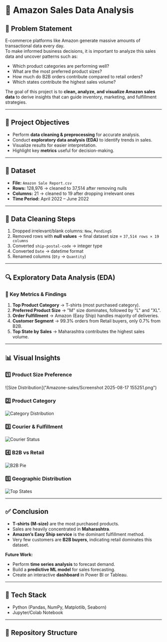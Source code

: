 # 🛒 Amazon Sales Data Analysis

## 📌 Problem Statement
E-commerce platforms like Amazon generate massive amounts of transactional data every day.  
To make informed business decisions, it is important to analyze this sales data and uncover patterns such as:
- Which product categories are performing well?
- What are the most preferred product sizes?
- How much do B2B orders contribute compared to retail orders?
- Which states contribute the highest sales volume?

The goal of this project is to **clean, analyze, and visualize Amazon sales data** to derive insights that can guide inventory, marketing, and fulfillment strategies.

---

## 🎯 Project Objectives
- Perform **data cleaning & preprocessing** for accurate analysis.  
- Conduct **exploratory data analysis (EDA)** to identify trends in sales.  
- Visualize results for easier interpretation.  
- Highlight key **metrics** useful for decision-making.  

---

## 📂 Dataset
- **File:** `Amazon Sale Report.csv`  
- **Rows:** 128,976 → cleaned to 37,514 after removing nulls  
- **Columns:** 21 → cleaned to 19 after dropping irrelevant ones  
- **Time Period:** April 2022 – June 2022  

---

## 🧹 Data Cleaning Steps
1. Dropped irrelevant/blank columns: `New`, `PendingS`  
2. Removed rows with **null values** → final dataset size = `37,514 rows × 19 columns`  
3. Converted `ship-postal-code` → integer type  
4. Converted `Date` → datetime format  
5. Renamed columns (`Qty` → `Quantity`)  

---

## 🔍 Exploratory Data Analysis (EDA)

### 📏 Key Metrics & Findings
1. **Top Product Category** → T-shirts (most purchased category).  
2. **Preferred Product Size** → "M" size dominates, followed by "L" and "XL".  
3. **Order Fulfillment** → Amazon (Easy Ship) handles majority of deliveries.  
4. **Customer Segment** → 99.3% orders from Retail buyers, only 0.7% from B2B.  
5. **Top State by Sales** → Maharashtra contributes the highest sales volume.  

---

## 📊 Visual Insights

### 1️⃣ Product Size Preference
![Size Distribution]("Amazone-sales/Screenshot 2025-08-17 155251.png")

### 2️⃣ Product Category
![Category Distribution](images/category_distribution.png)

### 3️⃣ Courier & Fulfillment
![Courier Status](images/courier_status.png)

### 4️⃣ B2B vs Retail
![B2B Pie](images/b2b_pie.png)

### 5️⃣ Geographic Distribution
![Top States](images/top_states.png)

---

## ✅ Conclusion
- **T-shirts (M-size)** are the most purchased products.  
- Sales are heavily concentrated in **Maharashtra**.  
- **Amazon’s Easy Ship service** is the dominant fulfillment method.  
- Very few customers are **B2B buyers**, indicating retail dominates this dataset.  

**Future Work:**
- Perform **time series analysis** to forecast demand.  
- Build a **predictive ML model** for sales forecasting.  
- Create an interactive **dashboard** in Power BI or Tableau.  

---

## 🚀 Tech Stack
- Python (Pandas, NumPy, Matplotlib, Seaborn)  
- Jupyter/Colab Notebook  

---

## 📂 Repository Structure
